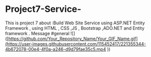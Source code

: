 # Project7-Service-
This is project 7 about :Build Web Site Service using ASP.NET Entity Framework , using HTML , CSS ,JS , Bootstrap ,ADO.NET  and Entity framework .  Message #general
![]([https://github.com/Your_Repository_Name/Your_GIF_Name.gif](https://user-images.githubusercontent.com/115452417/221355344-4b672078-00e4-4f0a-a246-d9d79fae35c5.mp4
))
